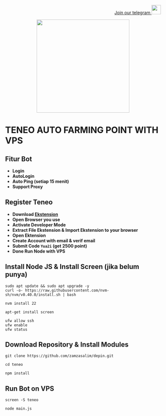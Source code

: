 <p style="font-size:14px" align="right">
<a href="https://t.me/airdropasc" target="_blank">Join our telegram <img src="https://user-images.githubusercontent.com/50621007/183283867-56b4d69f-bc6e-4939-b00a-72aa019d1aea.png" width="30"/></a>
</p>

<p align="center">
  <img height="300" height="auto" src="https://user-images.githubusercontent.com/109174478/209359981-dc19b4bf-854d-4a2a-b803-2547a7fa43f2.jpg">
</p>

# TENEO AUTO FARMING POINT WITH VPS
## Fitur Bot
- **Login**
- **AutoLogin**
- **Auto Ping (setiap 15 menit)**
- **Support Proxy**
## Register Teneo
- **Download [Ekstension](https://cdn.teneo.pro/teneo-community-node-v0.2.zip)**
- **Open Browser you use**
- **Activate Developer Mode**
- **Extract File Ekstension & Import Ekstension to your browser**
- **Open Ektension**
- **Create Account with email & verif email**
- **Submit Code `Yua2i` (get 2500 point)**
- **Done Run Node with VPS**
## Install Node JS & Install Screen (jika belum punya)
```
sudo apt update && sudo apt upgrade -y
curl -o- https://raw.githubusercontent.com/nvm-sh/nvm/v0.40.0/install.sh | bash
```
```
nvm install 22
```
```
apt-get install screen
```
```
ufw allow ssh
ufw enable
ufw status
```
## Download Repository & Install Modules
```
git clone https://github.com/zamzasalim/depin.git
```
```
cd teneo
```
```
npm install
```
## Run Bot on VPS
```
screen -S teneo
```
```
node main.js
```

